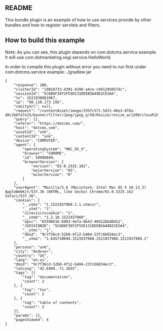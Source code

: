 
README
------

This bundle plugin is an example of how to use services provide by other bundles and
 how to register servlets and filters.

How to build this example
-------------------------

Note: As you can see, this plugin depends on com.dotcms.service example.
It will use com.dotmarketing.osgi.service.HelloWorld.

In order to compile this plugin without error you need to run first under com.dotcms.service example:
./gradlew jar




```
{
	"response": 200,
	"clusterId": "1d010733-d391-4290-a4ce-c941295057dc",
	"sessionId": "5C6D6F3EF2F55D131DEEB5A49D2CE5A4",
	"ts": 1521938081967,
	"ip": "98.110.173.156",
	"vanityUrl": null,
	"request": "/contentAsset/image/335fc571-5d31-46e3-8f8a-d0c2b8fa7e15/banner/filter/Jpeg/jpeg_q/50/Resize/resize_w/1200/cloud%20computer.png",
	"query": {},
	"referer": "https://dotcms.com/",
	"host": "dotcms.com",
	"assetId": "unk",
	"contentId": "unk",
	"device": "COMPUTER",
	"agent": {
		"operatingSystem": "MAC_OS_X",
		"browser": "CHROME",
		"id": 50990849,
		"browserVersion": {
			"version": "65.0.3325.162",
			"majorVersion": "65",
			"minorVersion": "0"
		}
	},
	"userAgent": "Mozilla/5.0 (Macintosh; Intel Mac OS X 10_13_3) AppleWebKit/537.36 (KHTML, like Gecko) Chrome/65.0.3325.162 Safari/537.36",
	"cookies": {
		"__utmz": "1.1521937960.1.1.utmcsr",
		"__utmt": "1",
		"sitevisitscookie": "1",
		"__utmb": "1.2.10.1521937960",
		"opvc": "65590616-b903-4efa-8b43-48d12bbd0d12",
		"JSESSIONID": "5C6D6F3EF2F55D131DEEB5A49D2CE5A4",
		"__utmc": "1",
		"dmid": "9c7f36cd-52b0-4f12-b404-237c66834ec3",
		"__utma": "1.645710694.1521937960.1521937960.1521937960.1"
	},
	"persona": "unk",
	"city": "Andover",
	"country": "US",
	"lang": "en-us",
	"dmid": "9c7f36cd-52b0-4f12-b404-237c66834ec3",
	"latLong": "42.6489,-71.1655",
	"tags": [{
		"tag": "documentation",
		"count": 2
	}, {
		"tag": "toc",
		"count": 2
	}, {
		"tag": "table of contents",
		"count": 2
	}],
	"params": {},
	"pagesViewed": 4
}
```
